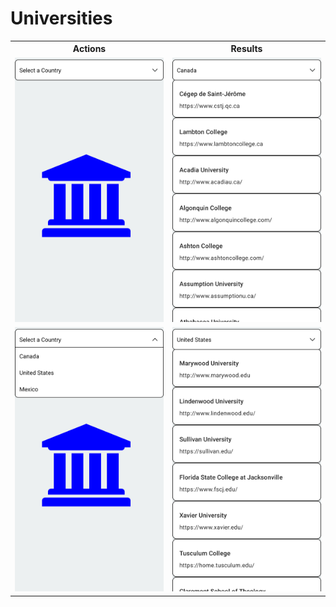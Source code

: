 <h1><b>Universities</b></h1> 



<table>
   
   <tr>
    <th>Actions</th>
    <th>Results</th>    
  </tr>
   
  <tr>
    <td width="50%">
      <img src="/src/screenshot/StartPage.png" width="300"/>
    </td>
    <td width="50%">
       <img src="/src/screenshot/CanadaResluts.png" width="300"/> 
    </td>
   </tr>
   
   <tr>
    <td width="50%">
      <img src="/src/screenshot/SelectCountry.png" width="300"/>
    </td>
    <td width="50%">
       <img src="/src/screenshot/USAResults.png" width="300"/> 
    </td>
   </tr>  
     
   
     
</table>



     
